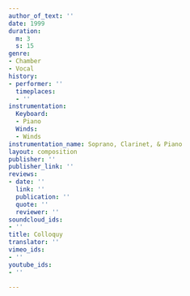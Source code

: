```yaml
---
author_of_text: ''
date: 1999
duration:
  m: 3
  s: 15
genre:
- Chamber
- Vocal
history:
- performer: ''
  timeplaces:
  - ''
instrumentation:
  Keyboard:
  - Piano
  Winds:
  - Winds
instrumentation_name: Soprano, Clarinet, & Piano
layout: composition
publisher: ''
publisher_link: ''
reviews:
- date: ''
  link: ''
  publication: ''
  quote: ''
  reviewer: ''
soundcloud_ids:
- ''
title: Colloquy
translator: ''
vimeo_ids:
- ''
youtube_ids:
- ''

---
```

